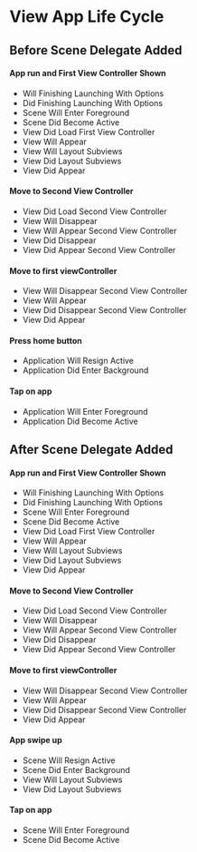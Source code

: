 # View App Life Cycle

## Before Scene Delegate Added

#### App run and First View Controller Shown

- Will Finishing Launching With Options
- Did Finishing Launching With Options
- Scene Will Enter Foreground
- Scene Did Become Active
- View Did Load First View Controller
- View Will Appear
- View Will Layout Subviews
- View Did Layout Subviews
- View Did Appear

#### Move to Second View Controller

- View Did Load Second View Controller
- View Will Disappear
- View Will Appear Second View Controller
- View Did Disappear
- View Did Appear Second View Controller

#### Move to first viewController

- View Will Disappear Second View Controller
- View Will Appear
- View Did Disappear Second View Controller
- View Did Appear

#### Press home button

- Application Will Resign Active
- Application Did Enter Background

#### Tap on app

- Application Will Enter Foreground
- Application Did Become Active

## After Scene Delegate Added

#### App run and First View Controller Shown

- Will Finishing Launching With Options
- Did Finishing Launching With Options
- Scene Will Enter Foreground
- Scene Did Become Active
- View Did Load First View Controller
- View Will Appear
- View Will Layout Subviews
- View Did Layout Subviews
- View Did Appear

#### Move to Second View Controller

- View Did Load Second View Controller
- View Will Disappear
- View Will Appear Second View Controller
- View Did Disappear
- View Did Appear Second View Controller

#### Move to first viewController

- View Will Disappear Second View Controller
- View Will Appear
- View Did Disappear Second View Controller
- View Did Appear

#### App swipe up

- Scene Will Resign Active
- Scene Did Enter Background
- View Will Layout Subviews
- View Did Layout Subviews

#### Tap on app

- Scene Will Enter Foreground
- Scene Did Become Active